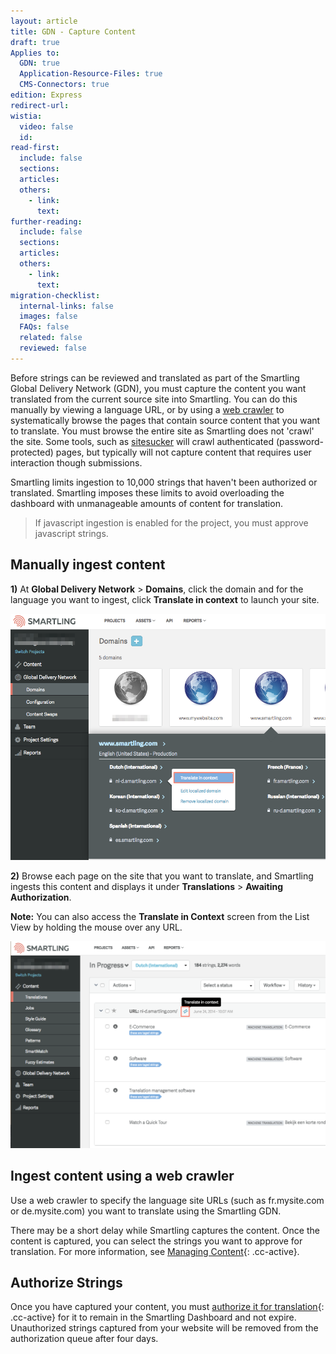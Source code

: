 ```yaml
---
layout: article
title: GDN - Capture Content
draft: true
Applies to:
  GDN: true
  Application-Resource-Files: true
  CMS-Connectors: true
edition: Express
redirect-url:
wistia:
  video: false
  id:
read-first:
  include: false
  sections:
  articles:
  others:
    - link:
      text:
further-reading:
  include: false
  sections:
  articles:
  others:
    - link:
      text:
migration-checklist:
  internal-links: false
  images: false
  FAQs: false
  related: false
  reviewed: false
---
```



Before strings can be reviewed and translated as part of the Smartling Global Delivery Network (GDN), you must capture the content you want translated from the current source site into Smartling. You can do this manually by viewing a language URL, or by using a [web crawler](http://en.wikipedia.org/wiki/Web_crawler) to systematically browse the pages that contain source content that you want to translate. You must browse the entire site as Smartling does not 'crawl' the site. Some tools, such as [sitesucker](http://sitesucker.us/mac/mac.html) will crawl authenticated (password-protected) pages, but typically will not capture content that requires user interaction though submissions.

Smartling limits ingestion to 10,000 strings that haven't been authorized or translated. Smartling imposes these limits to avoid overloading the dashboard with unmanageable amounts of content for translation.

> If javascript ingestion is enabled for the project, you must approve javascript strings.

## Manually ingest content

**1)** At **Global Delivery Network** &gt; **Domains**, click the domain and for the language you want to ingest, click&nbsp;**Translate in context** to launch your site.

![large](/uploads/versions/smartling___manage_domains-2---x----897-702x---.png)

**2)** Browse each page on the site that you want to translate, and Smartling ingests this content and displays it under **Translations** &gt; **Awaiting Authorization**.

**Note:** You can also access the **Translate in Context** screen from the List View by holding the mouse over any URL.

![](/uploads/versions/smartling___translations_management_and_json_-_smartling_developer_documentation---x----1018-668x---.png)

## Ingest content using a web crawler

Use a web crawler to specify the language site URLs (such as fr.mysite.com or de.mysite.com) you want to translate using the Smartling GDN.

There may be a short delay while Smartling captures the content. Once the content is captured, you can select the strings you want to approve for translation. For more information, see [Managing Content](){: .cc-active}.

## Authorize Strings

Once you have captured your content, you must [authorize it for translation](){: .cc-active} for it to remain in the Smartling Dashboard and not expire. Unauthorized strings captured from your website will be removed from the authorization queue after four days.